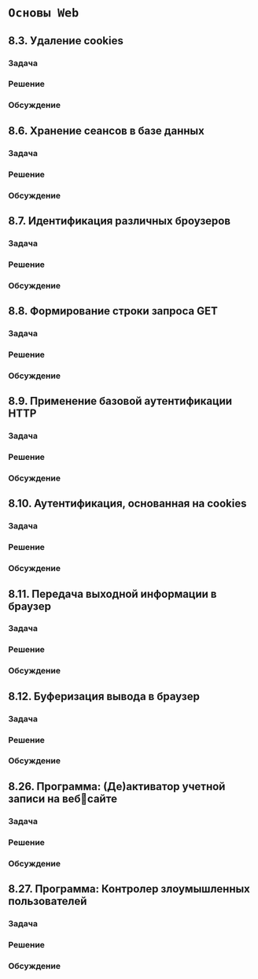 # `Основы Web`

## 8.3. Удаление cookies
### Задача
### Решение
### Обсуждение

## 8.6. Хранение сеансов в базе данных
### Задача
### Решение
### Обсуждение

## 8.7. Идентификация различных броузеров
### Задача
### Решение
### Обсуждение

## 8.8. Формирование строки запроса GET
### Задача
### Решение
### Обсуждение

## 8.9. Применение базовой аутентификации HTTP
### Задача
### Решение
### Обсуждение

## 8.10. Аутентификация, основанная на cookies
### Задача
### Решение
### Обсуждение

## 8.11. Передача выходной информации в браузер
### Задача
### Решение
### Обсуждение

## 8.12. Буферизация вывода в браузер
### Задача
### Решение
### Обсуждение

## 8.26. Программа: (Де)активатор учетной записи на вебсайте
### Задача
### Решение
### Обсуждение

## 8.27. Программа: Контролер злоумышленных пользователей
### Задача
### Решение
### Обсуждение

